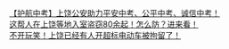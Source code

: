   
[【护航中考】上饶公安助力平安中考、公平中考、诚信中考！](http://www.dianyue.me/archives/212/kg4ckpjvhrgb944g/)  
[这帮人在上饶等地入室盗窃80余起！怎么防？进来看！](http://www.dianyue.me/archives/859/4cmhtjewhju85qgw/)  
[不开玩笑！上饶已经有人开超标电动车被拘留了！](http://www.dianyue.me/archives/868/o5wxvhar5ejfweyf/)